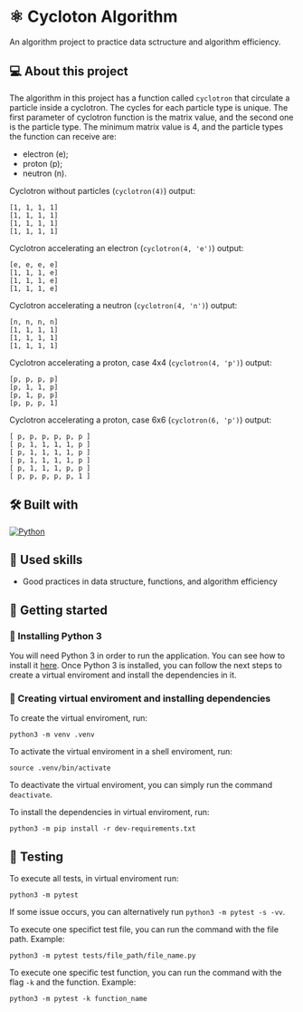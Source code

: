 # ⚛️ Cycloton Algorithm
An algorithm project to practice data sctructure and algorithm efficiency.

## 💻 About this project
The algorithm in this project has a function called `cyclotron` that circulate a particle inside a cyclotron. The cycles for each particle type is unique. The first parameter of cyclotron function is the matrix value, and the second one is the particle type. The minimum matrix value is 4, and the particle types the function can receive are:

- electron (e);
- proton (p);
- neutron (n).

Cyclotron without particles (`cyclotron(4)`) output:
```
[1, 1, 1, 1]
[1, 1, 1, 1]
[1, 1, 1, 1]
[1, 1, 1, 1]
```
Cyclotron accelerating an electron (`cyclotron(4, 'e')`) output:
```
[e, e, e, e]
[1, 1, 1, e]
[1, 1, 1, e]
[1, 1, 1, e]
```
Cyclotron accelerating a neutron (`cyclotron(4, 'n')`) output:
```
[n, n, n, n]
[1, 1, 1, 1]
[1, 1, 1, 1]
[1, 1, 1, 1]
```
Cyclotron accelerating a proton, case 4x4 (`cyclotron(4, 'p')`) output:
```
[p, p, p, p]
[p, 1, 1, p]
[p, 1, p, p]
[p, p, p, 1]
```
Cyclotron accelerating a proton, case 6x6 (`cyclotron(6, 'p')`) output:
```
[ p, p, p, p, p, p ]
[ p, 1, 1, 1, 1, p ]
[ p, 1, 1, 1, 1, p ]
[ p, 1, 1, 1, 1, p ]
[ p, 1, 1, 1, p, p ]
[ p, p, p, p, p, 1 ]
```

## 🛠️ Built with
<a href="https://docs.python.org/3/" target="_blank" rel="noreferrer"><img src="https://img.shields.io/badge/Python-3776AB?style=for-the-badge&logo=python&logoColor=white" alt="Python" /></a>

## 🎯 Used skills
- Good practices in data structure, functions, and algorithm efficiency

## 🏁 Getting started
### 🐍 Installing Python 3
You will need Python 3 in order to run the application. You can see how to install it [here](https://wiki.python.org/moin/BeginnersGuide/Download).
Once Python 3 is installed, you can follow the next steps to create a virtual enviroment and install the dependencies in it.

### 🌱 Creating virtual enviroment and installing dependencies
To create the virtual enviroment, run:
```
python3 -m venv .venv
```
To activate the virtual enviroment in a shell enviroment, run:
```
source .venv/bin/activate
```
To deactivate the virtual enviroment, you can simply run the command `deactivate`.

To install the dependencies in virtual enviroment, run:
```
python3 -m pip install -r dev-requirements.txt
```

## 🧪 Testing
To execute all tests, in virtual enviroment run:
```
python3 -m pytest
```
If some issue occurs, you can alternatively run `python3 -m pytest -s -vv`.

To execute one specifict test file, you can run the command with the file path. Example:
```
python3 -m pytest tests/file_path/file_name.py
```
To execute one specific test function, you can run the command with the flag `-k` and the function. Example:
```
python3 -m pytest -k function_name
```
